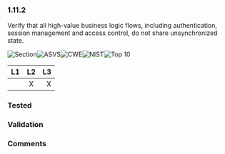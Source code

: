 ### 1.11.2 
Verify that all high-value business logic flows, including authentication, session management and access control, do not share unsynchronized state.

![Section](https://img.shields.io/badge/V1-green.svg)![ASVS](https://img.shields.io/badge/ASVS-1.11.2-blue.svg)![CWE](https://img.shields.io/badge/CWE--red.svg)![NIST](https://img.shields.io/badge/NIST--important.svg)![Top 10](https://img.shields.io/badge/--lightgray.svg)

| L1| L2| L3|
| --|:--:|-:|
|  | X | X |

### Tested

### Validation

### Comments

        